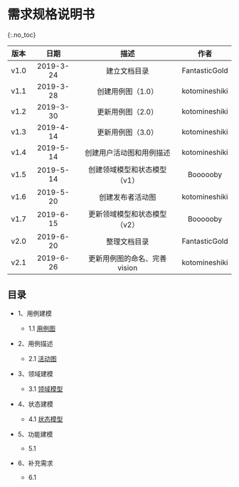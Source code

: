 # 需求规格说明书

{:.no_toc}

| 版本 |   日期    |             描述             |     作者      |
| :--: | :-------: | :--------------------------: | :-----------: |
| v1.0 | 2019-3-24 |         建立文档目录         | FantasticGold |
| v1.1 | 2019-3-28 |      创建用例图（1.0）       | kotomineshiki |
| v1.2 | 2019-3-30 |      更新用例图（2.0）       | kotomineshiki |
| v1.3 | 2019-4-14 |      更新用例图（3.0）       | kotomineshiki |
| v1.4 | 2019-5-14 |   创建用户活动图和用例描述   | kotomineshiki |
| v1.5 | 2019-5-14 | 创建领域模型和状态模型（v1） |   Boooooby    |
| v1.6 | 2019-5-20 |       创建发布者活动图       | kotomineshiki |
| v1.7 | 2019-6-15 | 更新领域模型和状态模型（v2） |   Boooooby    |
| v2.0 | 2019-6-20 |         整理文档目录         | FantasticGold |
| v2.1 | 2019-6-26 |         更新用例图的命名、完善vision     | kotomineshiki |

## 目录

+ 1、用例建模
  + 1.1 [用例图](https://swsad.github.io/Dashboard/documents/usecase_diagram/usecase_diagram)

+ 2、用例描述
  + 2.1 [活动图](https://swsad.github.io/Dashboard/documents/usecase_diagram/activity_diagram)

+ 3、领域建模
  + 3.1 [领域模型](https://swsad.github.io/Dashboard/6-requirement-specification/3.1-domain-models)

+ 4、状态建模
  + 4.1 [状态模型](https://swsad.github.io/Dashboard/6-requirement-specification/4.1-state-models)

+ 5、功能建模
  + 5.1

+ 6、补充需求
  + 6.1